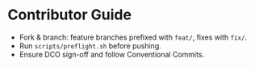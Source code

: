 # Contributor Guide
- Fork & branch: feature branches prefixed with `feat/`, fixes with `fix/`.
- Run `scripts/preflight.sh` before pushing.
- Ensure DCO sign-off and follow Conventional Commits.
